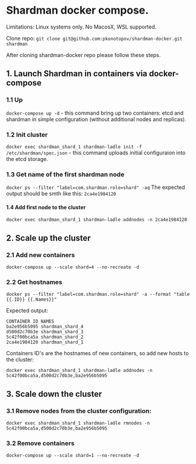 # Shardman docker compose.

Limitations: Linux systems only. No MacosX, WSL supported.

Clone repo: `git clone git@github.com:pkonotopov/shardman-docker.git shardman`

After cloning shardman-docker repo please follow these steps.
## 1. Launch Shardman in containers via docker-compose
### 1.1 Up

`docker-compose up -d` - this command bring up two containers: etcd and shardman in simple configuration (without additional nodes and replicas).

### 1.2 Init cluster
`docker exec shardman_shard_1 shardman-ladle init -f /etc/shardman/spec.json` - this command uploads initial configuraion into the etcd storage.

### 1.3 Get name of the first shardman node
`docker ps --filter "label=com.shardman.role=shard" -aq`
The expected output should be smth like this: `2ca4e1984120`

#### 1.4 Add first node to the cluster
`docker exec shardman_shard_1 shardman-ladle addnodes -n 2ca4e1984120`

## 2. Scale up the cluster
### 2.1 Add new containers
`docker-compose up --scale shard=4 --no-recreate -d`

### 2.2 Get hostnames
`docker ps --filter "label=com.shardman.role=shard" -a --format "table {{.ID}} {{.Names}}"`

Expected output:
```
CONTAINER ID NAMES
ba2e956b5095 shardman_shard_4
d500d2c70b3e shardman_shard_3
5c42f00bca5a shardman_shard_2
2ca4e1984120 shardman_shard_1
```

Containers ID's are the hostnames of new containers, so add new hosts to the cluster:

`docker exec shardman_shard_1 shardman-ladle addnodes -n 5c42f00bca5a,d500d2c70b3e,ba2e956b5095`

## 3. Scale down the cluster

### 3.1 Remove nodes from the cluster configuration:
`docker exec shardman_shard_1 shardman-ladle rmnodes -n 5c42f00bca5a,d500d2c70b3e,ba2e956b5095`

### 3.2 Remove containers
`docker-compose up --scale shard=1 --no-recreate -d`